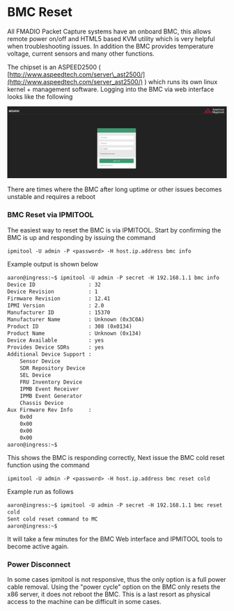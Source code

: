 # BMC Reset

All FMADIO Packet Capture systems have an onboard BMC, this allows remote power on/off and HTML5 based KVM utility which is very helpful when troubleshooting issues. In addition the BMC provides temperature voltage, current sensors and many other functions.

The chipset is an ASPEED2500 \( [http://www.aspeedtech.com/server\_ast2500/](http://www.aspeedtech.com/server_ast2500/) \) which runs its own linux kernel + management software. Logging into the BMC via web interface looks like the following

![FMADIO BMC Interface](../.gitbook/assets/image%20%2859%29.png)

There are times where the BMC after long uptime or other issues becomes unstable and requires a reboot

### BMC Reset via IPMITOOL

The easiest way to reset the BMC is via IPMITOOL. Start by confirming the BMC is up and responding by issuing the command 

```text
ipmitool -U admin -P <password> -H host.ip.address bmc info 
```

Example output is shown below

```text
aaron@ingress:~$ ipmitool -U admin -P secret -H 192.168.1.1 bmc info
Device ID                 : 32
Device Revision           : 1
Firmware Revision         : 12.41
IPMI Version              : 2.0
Manufacturer ID           : 15370
Manufacturer Name         : Unknown (0x3C0A)
Product ID                : 308 (0x0134)
Product Name              : Unknown (0x134)
Device Available          : yes
Provides Device SDRs      : yes
Additional Device Support :
    Sensor Device
    SDR Repository Device
    SEL Device
    FRU Inventory Device
    IPMB Event Receiver
    IPMB Event Generator
    Chassis Device
Aux Firmware Rev Info     :
    0x0d
    0x00
    0x00
    0x00
aaron@ingress:~$
```

This shows the BMC is responding correctly, Next issue the BMC cold reset function using the command

```text
ipmitool -U admin -P <password> -H host.ip.address bmc reset cold
```

Example run as follows

```text
aaron@ingress:~$ ipmitool -U admin -P secret -H 192.168.1.1 bmc reset cold
Sent cold reset command to MC
aaron@ingress:~$
```

It will take a few minutes for the BMC Web interface and IPMITOOL tools to become active again.

### Power Disconnect

In some cases ipmitool is not responsive, thus the only option is a full power cable removal. Using the "power cycle" option on the BMC only resets the x86 server, it does not reboot the BMC. This is a last resort as physical access to the machine can be difficult in some cases.

